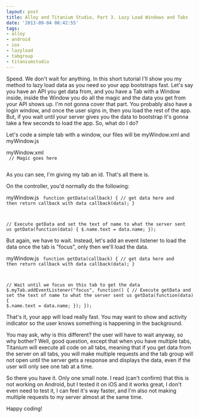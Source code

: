 ```yaml
---
layout: post
title: Alloy and Titanium Studio, Part 3. Lazy Load Windows and Tabs
date: '2013-09-04 08:42:55'
tags:
- alloy
- android
- ios
- lazyload
- tabgroup
- titaniumstudio
---
```


Speed. We don't wait for anything. In this short tutorial I'll show you my method to lazy load data as you need so your app bootstraps fast. Let's say you have an API you get data from, and you have a Tab with a Window inside, inside the Window you do all the magic and the data you get from your API shows up. I'm not gonna cover that part. You probably also have a login window, and once the user signs in, then you load the rest of the app. But, if you wait until your server gives you the data to bootstrap it's gonna take a few seconds to load the app. So, what do I do?

Let's code a simple tab with a window, our files will be myWindow.xml and myWindow.js

myWindow.xml
<code>
<Alloy>
  <Tab id="myTab" title="My tab">
    <Window id="myWindow">
      // Magic goes here
      <Label id="name">
    </Window>
  </Tab>
</Alloy>
</code>

As you can see, I'm giving my tab an id. That's all there is.

On the controller, you'd normally do the following: 

myWindow.js
<code>
function getData(callback) {
  // get data here and then return callback with data
  callback(data);
}

// Execute getData and set the text of name to what the server sent us
getData(function(data) {
  $.name.text = data.name;
});
</code>

But again, we have to wait. Instead, let's add an event listener to load the data once the tab is "focus", only then we'll load the data.

myWindow.js
<code>
function getData(callback) {
  // get data here and then return callback with data
  callback(data);
}

// Wait until we focus on this tab to get the data
$.myTab.addEventListener("focus", function() {
  // Execute getData and set the text of name to what the server sent us
  getData(function(data) {
    $.name.text = data.name;
  });
});
</code>

That's it, your app will load really fast. You may want to show and activity indicator so the user knows something is happening in the background.

You may ask, why is this different? the user will have to wait anyway, so why bother? Well, good question, except that when you have multiple tabs, Titanium will execute all code on all tabs, meaning that if you get data from the server on all tabs, you will make multiple requests and the tab group will not open until the server gets a response and displays the data, even if the user will only see one tab at a time.

So there you have it. Only one small note. I read (can't confirm) that this is not working on Android, but I tested it on iOS and it works great, I don't even need to test it, I can feel it's way faster, and I'm also not making multiple requests to my server almost at the same time.

Happy coding!

